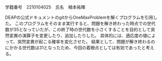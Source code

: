 学籍番号　2210104025　氏名　楠本祐暉

DEAPの公式ドキュメントのgitからOneMaxProblemを解くプログラムを引用した。
このプログラムをそのまま実行すると、問題を解き終わった時点での世代数が35となっていたが、この終了時の世代数を小さくすることを目的として突然変異の演算子を変更したり、追加したりした。
具体的には、適応度の値によって、突然変異が起こる確率を変化させた。
結果として、問題が解き終わるのにかかる世代数は31となったため、今回の着眼点としては有効であったと考える。
